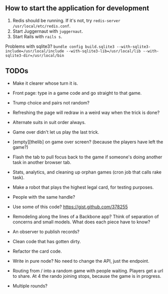 ## How to start the application for development

1. Redis should be running. If it's not, try `redis-server /usr/local/etc/redis.conf`.
2. Start Juggernaut with `juggernaut`.
3. Start Rails with `rails s`.

Problems with sqlite3? `bundle config build.sqlite3 --with-sqlite3-include=/usr/local/include --with-sqlite3-lib=/usr/local/lib --with-sqlite3-dir=/usr/local/bin`

## TODOs

* Make it clearer whose turn it is.
* Front page: type in a game code and go straight to that game.
* Trump choice and pairs not random?
* Refreshing the page will redraw in a weird way when the trick is done?
* Alternate suits in suit order always.
* Game over didn't let us play the last trick.
* [empty][thelib] on game over screen? (because the players have left the game?)
* Flash the tab to pull focus back to the game if someone's doing another task in another browser tab.
* Stats, analytics, and cleaning up orphan games (cron job that calls rake task).
* Make a robot that plays the highest legal card, for testing purposes.
* People with the same handle?

* Use some of this code? https://gist.github.com/378255
* Remodeling along the lines of a Backbone app? Think of separation of concerns and small models. What does each piece have to know?
* An observer to publish records?
* Clean code that has gotten dirty.
* Refactor the card code.
* Write in pure node? No need to change the API, just the endpoint.

* Routing from / into a random game with people waiting. Players get a url to share. At 4 the rando joining stops, because the game is in progress.
* Multiple rounds?